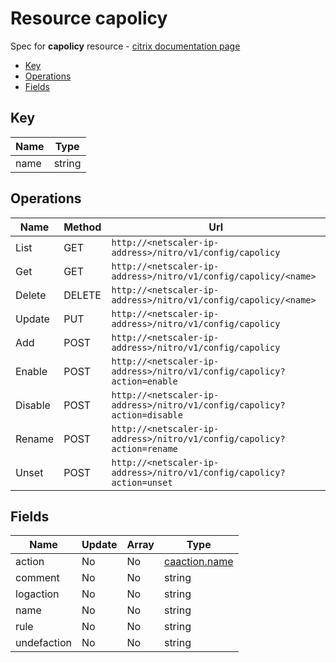 # Resource capolicy

Spec for **capolicy** resource - [citrix documentation page](https://developer-docs.citrix.com/projects/netscaler-nitro-api/en/11.0/configuration/ca/capolicy/capolicy/)

- [Key](#key)
- [Operations](#operations)
- [Fields](#fields)

## Key

| Name | Type |
|----|----|
| name | string |

## Operations

| Name | Method | Url |
|----|----|----|
| List | GET | `http://<netscaler-ip-address>/nitro/v1/config/capolicy` |
| Get | GET | `http://<netscaler-ip-address>/nitro/v1/config/capolicy/<name>` |
| Delete | DELETE | `http://<netscaler-ip-address>/nitro/v1/config/capolicy/<name>` |
| Update | PUT | `http://<netscaler-ip-address>/nitro/v1/config/capolicy` |
| Add | POST | `http://<netscaler-ip-address>/nitro/v1/config/capolicy` |
| Enable | POST | `http://<netscaler-ip-address>/nitro/v1/config/capolicy?action=enable` |
| Disable | POST | `http://<netscaler-ip-address>/nitro/v1/config/capolicy?action=disable` |
| Rename | POST | `http://<netscaler-ip-address>/nitro/v1/config/capolicy?action=rename` |
| Unset | POST | `http://<netscaler-ip-address>/nitro/v1/config/capolicy?action=unset` |

## Fields

| Name | Update | Array | Type |
|----|----|----|----|
|action|No|No|[caaction.name](/doc/resources/caaction.md)|
|comment|No|No|string|
|logaction|No|No|string|
|name|No|No|string|
|rule|No|No|string|
|undefaction|No|No|string|

